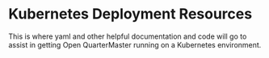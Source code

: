 # Kubernetes Deployment Resources

This is where yaml and other helpful documentation and code will go to assist in getting Open QuarterMaster running on a Kubernetes environment.
